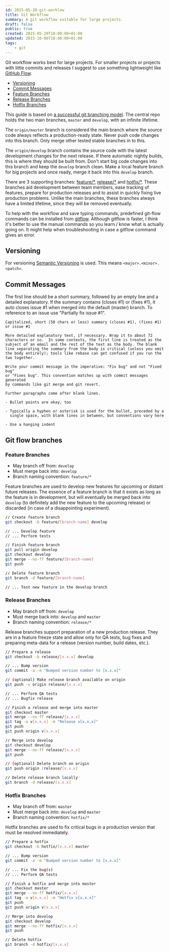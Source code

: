 ```yaml
---
id: 2015-05-20-git-worklow
title: Git Workflow
summary: A git workflow suitable for large projects.
draft: false
public: true
created: 2015-05-20T10:00:00+01:00
updated: 2015-10-06T10:40:00+01:00
tags:
    - git
---
```


Git workflow works best for large projects. For smaller projects or projects with little commits and releases I suggest to use something lightweight like [GitHub Flow](https://guides.github.com/introduction/flow/).

* [Versioning](#versioning)
* [Commit Messages](#commit-messages)
* [Feature Branches](#feature-branches)
* [Release Branches](#release-branches)
* [Hotfix Branches](#hotfix-branches)

This guide is based on [a successful git branching model](http://nvie.com/posts/a-successful-git-branching-model/). The central repo holds the two main branches, `master` and `develop`, with an infinite lifetime.

The `origin/master` branch is considered the main branch where the source code always reflects a production-ready state. Never push code changes into this branch. Only merge other tested stable branches in to this.

The `origin/develop` branch contains the source code with the latest development changes for the next release. If there automatic nightly builds, this is where they should be built from. Don't start big code changes into this branch and keep the `develop` branch clean. Make a local feature branch for big projects and once ready, merge it back into this `develop` branch.

There are 3 supporting branches: [feature/*](#feature-branches), [release/*](#release-branches) and [hotfix/*](#hotfix-branches). These branches aid development between team members, ease tracking of features, prepare for production releases and to assist in quickly fixing live production problems. Unlike the main branches, these branches always have a limited lifetime, since they will be removed eventually.

To help with the workflow and save typing commands, predefined git-flow commands can be installed from [gitflow](https://github.com/petervanderdoes/gitflow). Although gitflow is faster, I think it's better to use the manual commands so you learn / know what is actually going on. It might help when troubleshooting in case a gitflow command gives an error.

## Versioning

For versioning [Semantic Versioning](http://semver.org/) is used. This means `<major>.<minor>.<patch>`.

## Commit Messages

The first line should be a short summary, followed by an empty line and a detailed explanatory. If the summary contains (closes #1) or (fixes #1), it auto closes issue #1 when merged into the default (master) branch. To reference to an issue use "Partially fix issue #1".

    Capitalized, short (50 chars or less) summary (closes #1), (fixes #1) or issue #1

    More detailed explanatory text, if necessary. Wrap it to about 72
    characters or so.  In some contexts, the first line is treated as the
    subject of an email and the rest of the text as the body. The blank
    line separating the summary from the body is critical (unless you omit
    the body entirely); tools like rebase can get confused if you run the
    two together.

    Write your commit message in the imperative: "Fix bug" and not "Fixed bug"
    or "Fixes bug". This convention matches up with commit messages generated
    by commands like git merge and git revert.

    Further paragraphs come after blank lines.

    - Bullet points are okay, too

    - Typically a hyphen or asterisk is used for the bullet, preceded by a
      single space, with blank lines in between, but conventions vary here

    - Use a hanging indent

## Git flow branches

### Feature Branches

* May branch off from: `develop`
* Must merge back into: `develop`
* Branch naming convention: `feature/*`

Feature branches are used to develop new features for upcoming or distant future releases. The essence of a feature branch is that it exists as long as the feature is in development, but will eventually be merged back into `develop` (to definitely add the new feature to the upcoming release) or discarded (in case of a disappointing experiment).

```bash
// Create feature branch
git checkout -b feature/[branch-name] develop

// ... Develop feature
// ... Perform tests

// Finish feature branch
git pull origin develop
git checkout develop
git merge --no-ff feature/[branch-name]
git push

// Delete feature branch
git branch -d feature/[branch-name]

// ... Test new feature in the develop branch
```

### Release Branches

* May branch off from: `develop`
* Must merge back into: `develop` and `master`
* Branch naming convention: `release/*`

Release branches support preparation of a new production release. They are in a feature freeze state and allow only for QA tests, bug fixes and preparing meta-data for a release (version number, build dates, etc.).

```bash
// Prepare a release
git checkout -b release/[x.x.x] develop

// ... Bump version
git commit -a -m "Bumped version number to [x.x.x]"

// (optional) Make release branch available on origin
git push -u origin release/[x.x.x]

// ... Perform QA tests
// ... Bugfix release

// Finish a release and merge into master
git checkout master
git merge --no-ff release/[x.x.x]
git tag -a v[x.x.x] -m "Release v[x.x.x]"
git push
git push origin v[x.x.x]

// Merge into develop
git checkout develop
git merge --no-ff release/[x.x.x]
git push

// (optional) Delete branch on origin
git push origin :release/[x.x.x]

// Delete release branch locally
git branch -d release/[x.x.x]
```

### Hotfix Branches

* May branch off from: `master`
* Must merge back into: `develop` and `master`
* Branch naming convention: `hotfix/*`

Hotfix branches are used to fix critical bugs in a production version that must be resolved immediately.

```bash
// Prepare a hotfix
git checkout -b hotfix/[x.x.x] master

// ... Bump version
git commit -a -m "Bumped version number to [x.x.x]"

// ... Fix the bug(s)
// ... Perform QA tests

// Finish a hotfix and merge into master
git checkout master
git merge --no-ff hotfix/[x.x.x]
git tag -a v[x.x.x] -m "Hotfix v[x.x.x]"
git push
git push origin v[x.x.x]

// Merge into develop
git checkout develop
git merge --no-ff hotfix/[x.x.x]
git push

// Delete hotfix
git branch -d hotfix/[x.x.x]
```
